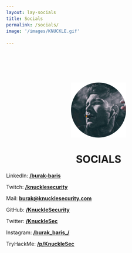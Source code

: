 ```yaml
---
layout: lay-socials
title: Socials
permalink: /socials/
image: '/images/KNUCKLE.gif'

---
```

<br>
<br>
<br>
<br>
<br>
<!-- <body background=''> -->
<!--     <h1>sa</h1> -->
<!-- </body> -->
<div class="img-container"> 
   <img src='/images/avatar-circle.png'><br>
   <h1>SOCIALS</h1>
</div>
<style>
    .img-container {
        text-align: center;
    }
</style>

<i class="fab fa-linkedin"></i>
LinkedIn: [**/burak-baris**](https://www.linkedin.com/in/burak-baris/)<br>

<i class="fab fa-twitch"></i>
Twitch: [**/knucklesecurity**](https://www.twitch.tv/knucklesecurity)<br>

<i class="fas fa-envelope-square"></i>
Mail: **burak@knucklesecurity.com**<br>

<i class="fab fa-github-square"></i>
GitHub: [**/KnuckleSecurity**](https://github.com/KnuckleSecurity)<br>

<i class="fab fa-twitter-square"></i>
Twitter: [**/KnuckleSec**](https://twitter.com/knucklesec)<br>

<i class="fab fa-instagram-square"></i>
Instagram: [**/burak_baris_/**](https://www.instagram.com/burak_baris_/)<br>

<i class="fas fa-terminal"></i>
TryHackMe: [**/p/KnuckleSec**](https://tryhackme.com/p/KnuckleSec)<br>

<script type="text/javascript" src="https://cdnjs.buymeacoffee.com/1.0.0/button.prod.min.js" data-name="bmc-button" data-slug="burakbaris" data-color="#900000" data-emoji=""  data-font="Poppins" data-text="Buy me a coffee" data-outline-color="#ffffff" data-font-color="#ffffff" data-coffee-color="#FFDD00" ></script>
